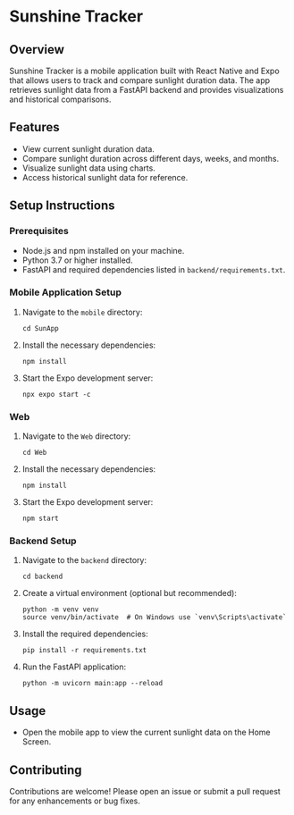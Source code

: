 # Sunshine Tracker

## Overview
Sunshine Tracker is a mobile application built with React Native and Expo that allows users to track and compare sunlight duration data. The app retrieves sunlight data from a FastAPI backend and provides visualizations and historical comparisons.

## Features
- View current sunlight duration data.
- Compare sunlight duration across different days, weeks, and months.
- Visualize sunlight data using charts.
- Access historical sunlight data for reference.

## Setup Instructions

### Prerequisites
- Node.js and npm installed on your machine.
- Python 3.7 or higher installed.
- FastAPI and required dependencies listed in `backend/requirements.txt`.

### Mobile Application Setup
1. Navigate to the `mobile` directory:
   ```
   cd SunApp
   ```
2. Install the necessary dependencies:
   ```
   npm install
   ```
3. Start the Expo development server:
   ```
   npx expo start -c
   ```
### Web
1. Navigate to the `Web` directory:
   ```
   cd Web
   ```
2. Install the necessary dependencies:
   ```
   npm install
   ```
3. Start the Expo development server:
   ```
   npm start
   ```
### Backend Setup
1. Navigate to the `backend` directory:
   ```
   cd backend
   ```
2. Create a virtual environment (optional but recommended):
   ```
   python -m venv venv
   source venv/bin/activate  # On Windows use `venv\Scripts\activate`
   ```
3. Install the required dependencies:
   ```
   pip install -r requirements.txt
   ```
4. Run the FastAPI application:
   ```
   python -m uvicorn main:app --reload
   ```

## Usage
- Open the mobile app to view the current sunlight data on the Home Screen.

## Contributing
Contributions are welcome! Please open an issue or submit a pull request for any enhancements or bug fixes.

